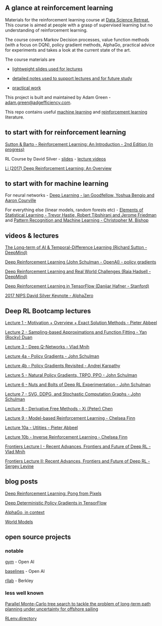 ## A glance at reinforcement learning

Materials for the reinforcement learning course at [Data Science Retreat.](https://www.datascienceretreat.com/)  This course is aimed at people with a grasp of supervised learning but no understanding of reinforcement learning.

The course covers Markov Decision processes, value function methods (with a focus on DQN), policy gradient methods,
AlphaGo, practical advice for experiments and takes a look at the current state of the art.

The course materials are

- [lightweight slides used for lectures](https://github.com/ADGEfficiency/dsr_rl/blob/master/slides.pdf)

- [detailed notes used to support lectures and for future study](https://github.com/ADGEfficiency/dsr_rl/blob/master/notes/)

- [practical work](https://github.com/ADGEfficiency/dsr_rl/blob/master/practical/)

This project is built and maintained by Adam Green - [adam.green@adgefficiency.com](adam.green@aadgefficiency.com).

This repo contains useful [machine learning](https://github.com/ADGEfficiency/dsr_rl/tree/master/literature/general_machine_learning) and [reinforcement learning](https://github.com/ADGEfficiency/dsr_rl/tree/master/literature/reinforcement_learning) literature.

## to start with for reinforcement learning

[Sutton & Barto - Reinforcement Learning: An Introduction - 2nd Edition (in progress)](http://people.inf.elte.hu/lorincz/Files/RL_2006/SuttonBook.pdf)

RL Course by David Silver - [slides](https://github.com/ADGEfficiency/dsr_rl/tree/master/literature/silver_lectures) - [lecture videos](https://www.youtube.com/watch?v=2pWv7GOvuf0)

[Li (2017) Deep Reinforcement Learning: An Overview](https://arxiv.org/pdf/1701.07274.pdf)

## to start with for machine learning

For neural networks - [Deep Learning - Ian Goodfellow, Yoshua Bengio and Aaron Courville](https://www.deeplearningbook.org/)

For everything else (linear models, random forests etc) - [Elements of Statistical Learning - Trevor Hastie, Robert Tibshirani and Jerome Friedman](https://web.stanford.edu/~hastie/Papers/ESLII.pdf) and [Pattern Recognition and Machine Learning - Christopher M. Bishop](http://users.isr.ist.utl.pt/~wurmd/Livros/school/Bishop%20-%20Pattern%20Recognition%20And%20Machine%20Learning%20-%20Springer%20%202006.pdf)

## videos & lectures

[The Long-term of AI & Temporal-Difference Learning (Richard Sutton - DeepMind)](https://www.youtube.com/watch?v=EeMCEQa85tw)

[Deep Reinforcement Learning (John Schulman - OpenAI) -  policy gradients](https://www.youtube.com/watch?v=PtAIh9KSnjo)

[Deep Reinforcement Learning and Real World Challenges (Raia Hadsell - DeepMind)](https://www.youtube.com/watch?v=0e_uGa7ic74)

[Deep Reinforcement Learning in TensorFlow (Danijar Hafner - Stanford)](http://web.stanford.edu/class/cs20si/lectures/slides_14.pdf)

[2017 NIPS David Silver Keynote - AlphaZero](https://www.youtube.com/watch?v=A3ekFcZ3KNw)

## Deep RL Bootcamp lectures

[Lecture 1 - Motivation + Overview + Exact Solution Methods - Pieter Abbeel](https://www.youtube.com/watch?v=qaMdN6LS9rA)

[Lecture 2 - Sampling-based Approximations and Function Fitting - Yan (Rocky) Duan](https://www.youtube.com/watch?v=qO-HUo0LsO4)

[Lecture 3 - Deep Q-Networks - Vlad Mnih](https://www.youtube.com/watch?v=fevMOp5TDQs)

[Lecture 4a - Policy Gradients - John Schulman](https://www.youtube.com/watch?v=S_gwYj1Q-44)

[Lecture 4b - Policy Gradients Revisited - Andrej Karpathy](https://www.youtube.com/watch?v=tqrcjHuNdmQ)

[Lecture 5 - Natural Policy Gradients, TRPO, PPO - John
Schulman](https://www.youtube.com/watch?v=tqrcjHuNdm://www.youtube.com/watch?v=xvRrgxcpaHY)

[Lecture 6 - Nuts and Bolts of Deep RL Experimentation - John
Schulman](https://www.youtube.com/watch?v=8EcdaCk9KaQ)

[Lecture 7 - SVG, DDPG, and Stochastic Computation Graphs - John Schulman](https://www.youtube.com/watch?v=jmMsNQ2eug4)

[Lecture 8 - Derivative Free Methods - Xi (Peter) Chen](https://www.youtube.com/watch?v=SQtOI9jsrJ0)

[Lecture 9 - Model-based Reinforcement Learning - Chelsea Finn](https://www.youtube.com/watch?v=iC2a7M9voYU)

[Lecture 10a - Utlities - Pieter Abbeel](https://www.youtube.com/watch?v=yA6wXERug70)

[Lecture 10b - Inverse Reinforcement Learning - Chelsea Finn](https://www.youtube.com/watch?v=d9DlQSJQAoI)

[Frontiers Lecture I - Recent Advances, Frontiers and Future of Deep
RL - Vlad Mnih](https://www.youtube.com/watch?v=bsuvM1jO-4w&t=1s)

[Frontiers Lecture II: Recent Advances, Frontiers and Future of Deep RL - Sergey Levine](https://www.youtube.com/watch?v=lYU5nq0dAQQ)

## blog posts

[Deep Reinforcement Learning: Pong from Pixels](http://karpathy.github.io/2016/05/31/rl/)

[Deep Deterministic Policy Gradients in TensorFlow](http://pemami4911.github.io/blog/2016/08/21/ddpg-rl.html)

[AlphaGo, in context](https://medium.com/@karpathy/alphago-in-context-c47718cb95a5)

[World Models](https://worldmodels.github.io/)

## open source projects

### notable 

[gym](https://github.com/openai/gym/tree/master/gym) - Open AI

[baselines](https://github.com/openai/baselines) - Open AI

[rllab](https://github.com/rll/rllab) - Berkley

### less well known 

[Parallel Monte-Carlo tree search to tackle the problem of long-term path planning under uncertainty for offshore sailing](https://github.com/PBarde/IBoat-PMCTS)

[RLenv.directory](https://rlenv.directory/)
